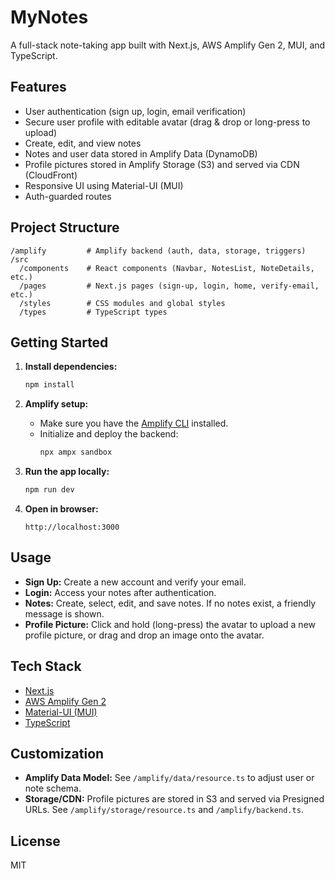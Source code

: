 # MyNotes

A full-stack note-taking app built with Next.js, AWS Amplify Gen 2, MUI, and TypeScript.

## Features

- User authentication (sign up, login, email verification)
- Secure user profile with editable avatar (drag & drop or long-press to upload)
- Create, edit, and view notes
- Notes and user data stored in Amplify Data (DynamoDB)
- Profile pictures stored in Amplify Storage (S3) and served via CDN (CloudFront)
- Responsive UI using Material-UI (MUI)
- Auth-guarded routes

## Project Structure

```
/amplify         # Amplify backend (auth, data, storage, triggers)
/src
  /components    # React components (Navbar, NotesList, NoteDetails, etc.)
  /pages         # Next.js pages (sign-up, login, home, verify-email, etc.)
  /styles        # CSS modules and global styles
  /types         # TypeScript types
```

## Getting Started

1. **Install dependencies:**
   ```sh
   npm install
   ```

2. **Amplify setup:**
   - Make sure you have the [Amplify CLI](https://docs.amplify.aws/cli/) installed.
   - Initialize and deploy the backend:
     ```sh
     npx ampx sandbox
     ```

3. **Run the app locally:**
   ```sh
   npm run dev
   ```

4. **Open in browser:**
   ```
   http://localhost:3000
   ```

## Usage

- **Sign Up:** Create a new account and verify your email.
- **Login:** Access your notes after authentication.
- **Notes:** Create, select, edit, and save notes. If no notes exist, a friendly message is shown.
- **Profile Picture:** Click and hold (long-press) the avatar to upload a new profile picture, or drag and drop an image onto the avatar.

## Tech Stack

- [Next.js](https://nextjs.org/)
- [AWS Amplify Gen 2](https://docs.amplify.aws/gen2/)
- [Material-UI (MUI)](https://mui.com/)
- [TypeScript](https://www.typescriptlang.org/)

## Customization

- **Amplify Data Model:** See `/amplify/data/resource.ts` to adjust user or note schema.
- **Storage/CDN:** Profile pictures are stored in S3 and served via Presigned URLs. See `/amplify/storage/resource.ts` and `/amplify/backend.ts`.

## License

MIT
